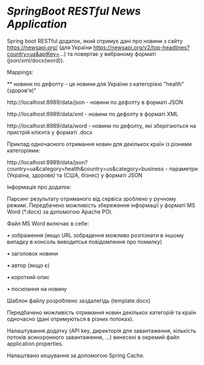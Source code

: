 # **_SpringBoot RESTful News Application_** 
Spring boot RESTful додаток, який отримує дані про новини з сайту https://newsapi.org/ (для України https://newsapi.org/v2/top-headlines?country=ua&apiKey=...) та повертає у вибраному форматі (json/xml/docx(word)). 

Mappings:

** новини по дефолту - це новини для України з категорією "health"(здоров'я)"

http://localhost:8989/data/json - новини по дефолту в форматі JSON

http://localhost:8989/data/xml - новини по дефолту в форматі XML

http://localhost:8989/data/word - новини по дефолту, які зберігаються на пристрій клієнта у форматі .docx

Приклад одночасного отримання новин для декількох країн із різними категоріями: 

http://localhost:8989/data/json?country=ua&category=health&country=us&category=business  - параметри (Україна, здоровя) та (США, бізнес) у форматі JSON





Інформація про додаток:

Парсинг результату отриманого від сервіса зроблено у ручному режимі.
Передбачено можливість збереження інформації у форматі MS Word (*.docx) за допомогою Apache POI.

Файл MS Word включає в себе:

•	зображення (якщо URL зобрадення можливо розпізнати в іншому випадку в консоль виводитсья повідомлення про помилку)

•	заголовок новини

•	автор (якщо є)

•	короткий опис

•	посилання на новину

Шаблон файлу розроблено заздалегідь (template.docx)

Передбачено можливість отримання новин декількох категорій та країн одночасно (дані отримуються в різних потоках).

Налаштування додатку (API key, директорія для завантаження, кількість потоків асинхронного завантаження, ...) 
винесені в окремий файл application.properties.

Налаштвано кешування за допомогою Spring Cache.
